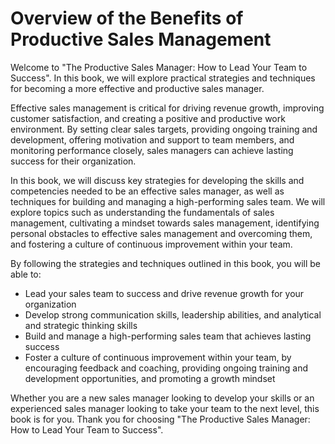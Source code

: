 Overview of the Benefits of Productive Sales Management
=====================================================================

Welcome to "The Productive Sales Manager: How to Lead Your Team to Success". In this book, we will explore practical strategies and techniques for becoming a more effective and productive sales manager.

Effective sales management is critical for driving revenue growth, improving customer satisfaction, and creating a positive and productive work environment. By setting clear sales targets, providing ongoing training and development, offering motivation and support to team members, and monitoring performance closely, sales managers can achieve lasting success for their organization.

In this book, we will discuss key strategies for developing the skills and competencies needed to be an effective sales manager, as well as techniques for building and managing a high-performing sales team. We will explore topics such as understanding the fundamentals of sales management, cultivating a mindset towards sales management, identifying personal obstacles to effective sales management and overcoming them, and fostering a culture of continuous improvement within your team.

By following the strategies and techniques outlined in this book, you will be able to:

* Lead your sales team to success and drive revenue growth for your organization
* Develop strong communication skills, leadership abilities, and analytical and strategic thinking skills
* Build and manage a high-performing sales team that achieves lasting success
* Foster a culture of continuous improvement within your team, by encouraging feedback and coaching, providing ongoing training and development opportunities, and promoting a growth mindset

Whether you are a new sales manager looking to develop your skills or an experienced sales manager looking to take your team to the next level, this book is for you. Thank you for choosing "The Productive Sales Manager: How to Lead Your Team to Success".
